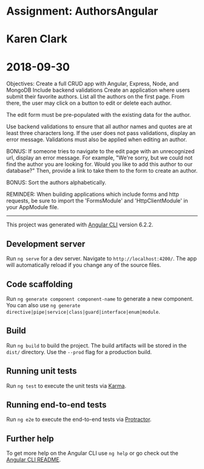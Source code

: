 # Assignment: AuthorsAngular
# Karen Clark
# 2018-09-30

Objectives:
Create a full CRUD app with Angular, Express, Node, and MongoDB
Include backend validations
Create an application where users submit their favorite authors. List all the authors on the first page. From there, the user may click on a button to edit or delete each author.

The edit form must be pre-populated with the existing data for the author.

Use backend validations to ensure that all author names and quotes are at least three characters long. If the user does not pass validations, display an error message. Validations must also be applied when editing an author.

BONUS: If someone tries to navigate to the edit page with an unrecognized url, display an error message. For example, "We're sorry, but we could not find the author you are looking for. Would you like to add this author to our database?" Then, provide a link to take them to the form to create an author.

BONUS: Sort the authors alphabetically.

REMINDER: When building applications which include forms and http requests, be sure to import the 'FormsModule' and 'HttpClientModule' in your AppModule file.

------

This project was generated with [Angular CLI](https://github.com/angular/angular-cli) version 6.2.2.

## Development server

Run `ng serve` for a dev server. Navigate to `http://localhost:4200/`. The app will automatically reload if you change any of the source files.

## Code scaffolding

Run `ng generate component component-name` to generate a new component. You can also use `ng generate directive|pipe|service|class|guard|interface|enum|module`.

## Build

Run `ng build` to build the project. The build artifacts will be stored in the `dist/` directory. Use the `--prod` flag for a production build.

## Running unit tests

Run `ng test` to execute the unit tests via [Karma](https://karma-runner.github.io).

## Running end-to-end tests

Run `ng e2e` to execute the end-to-end tests via [Protractor](http://www.protractortest.org/).

## Further help

To get more help on the Angular CLI use `ng help` or go check out the [Angular CLI README](https://github.com/angular/angular-cli/blob/master/README.md).
